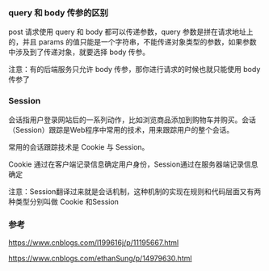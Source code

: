 ### query 和 body 传参的区别

post 请求使用 query 和 body 都可以传递参数，query 参数是拼在请求地址上的，并且 params 的值只能是一个字符串，不能传递对象类型的参数，如果参数中涉及到了传递对象，就要选择 body 传参。

注意：有的后端服务只允许 body 传参，那你进行请求的时候也就只能使用 body 传参了

### Session

会话指用户登录网站后的一系列动作，比如浏览商品添加到购物车并购买。会话（Session）跟踪是Web程序中常用的技术，用来跟踪用户的整个会话。

常用的会话跟踪技术是 Cookie 与 Session。

Cookie 通过在客户端记录信息确定用户身份，Session通过在服务器端记录信息确定

注意：Session翻译过来就是会话机制，这种机制的实现在规则和代码层面又有两种类型分别叫做 Cookie 和Session



### 参考

https://www.cnblogs.com/l199616j/p/11195667.html

https://www.cnblogs.com/ethanSung/p/14979630.html
